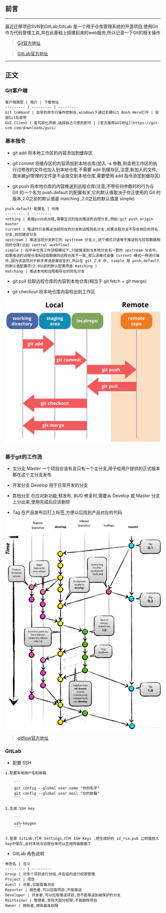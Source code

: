 ## 前言
***
最近迁移项目SVN到GitLab,GitLab 是一个用于仓库管理系统的开源项目,使用Git作为代码管理工具,并在此基础上搭建起来的web服务,所以记录一下Git的相关操作

> [Git官方地址](https://git-scm.com/)

> [GitLab官方地址](https://about.gitlab.com/)

***

## 正文

   ### Git客户端

    客户端类型 | 简介 | 下载地址
    --------- | --------- | ---------
    Git Command | 自带的命令行操作控制台,windows下通过右键Git Bash Here打开 | 安装Git后自带
    GUI Client | 有可视化界面,选择自己习惯的即可 | [官方推荐GUI地址](https://git-scm.com/downloads/guis)

   ### 基本指令
   - git add 
   将本地工作区的内容添加到缓存区

   - git commit
   将缓存区的内容添加到本地仓库(加入 -a 参数,则会把工作区的执行过修改的文件也加入到本地仓库,不需要 add 到缓存区,注意,新加入的文件,既未被git管理的文件是不会提交到本地仓库,需要使用 add 指令添加到缓存区)

   - git push
   将本地仓库的内容推送到远程仓库(注意,不带任何参数时的行为与 Git 的一个名为 push.default 的配置有关,它的默认值取决于你正使用的 Git 的版本,2.0之前的默认值是 matching ,2.0之后的默认值是 simple)

    push.default 配置名 | 作用
    --------- | --------- 
    nothing | 直接push会出错,需要显式的指出推送的远程分支,例如:git push origin master
    current | 推送时只会推送当前所在的分支到远程同名分支,如果远程分支不存在相应的同名分支,则创建该分支
    upstream | 推送当前分支到它的 upstream 分支上,这个模式只适用于推送到与拉取数据相同的仓库(比如 central workflow)
    simple | 在中央仓库工作流程模式下,只能推送到与本地分支名一致的 upstream 分支中,如果推送的远程仓库和拉取数据的远程仓库不一致,那么该模式会像 current 模式一样进行操作,因为该选项对于新手来说是最安全的,所以在 git 2.0 中, simple 是 push.default 的默认值配置项(2.0以前的默认配置项是 matching )
    matching | 推送本地和远程都存在的同名分支

   - git pull
   拉取远程仓库的内容到本地仓库(相当于 git fetch + git merge)

   - git checkout 
   将本地仓库内容检出到工作区
    
   ![流程图](https://github.com/espaja/blog/blob/master/201903/1.png?raw=true)

   ### 基于git的工作流
   - 主分支 Master
   一个项目应该有且只有一个主分支,用于给用户提供的正式版本都在这个主分支发布
   
   - 开发分支 Develop
   用于日常开发的分支

   - 其他分支
   在应对新功能,预发布, BUG 修复时,需要从 Develop 或 Master 分支上分出来,使用完成后应该删除

   - Tag
   在产品发布后打上标签,方便以后找到产品对应的代码

   ![git工作流程图](https://github.com/espaja/blog/blob/master/201903/2.png?raw=true)
   
   > [gitflow官方地址](https://nvie.com/posts/a-successful-git-branching-model/)

   ### GitLab
   - 配置 SSH
   
    1.配置本地用户名和邮箱
    
        ```
        git config --global user.name "你的名字"
        git config --global user.mail "你的邮箱"
        ```
        
    2.生成 SSH key
    
        ```
        ssh-keygen
        ```
        
    3.登录 GitLab,打开 Settings,打开 SSH Keys ,把生成好的 id_rsa.pub 公钥值放入key中保存,此时本地与远程仓库可以互相传输数据了

   - GitLab 角色说明
   
    角色名 | 含义
    --------- | --------- 
    Group | 对多个项目进行分组,并在组内进行权限管理
    Project | 项目
    Guest | 访客,仅能查看浏览
    Reporter | 报告者,可以拉取项目,不能推送
    Developer | 开发者,可以拉取推送项目,但不能推送到被保护的分支
    Maintainer | 管理者,享有大部分权限,不能删除项目
    Owner | 拥有者,拥有最高权限
